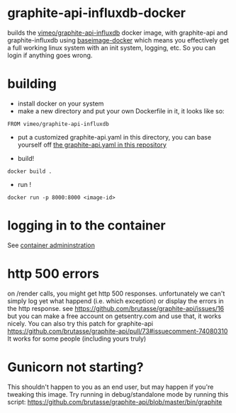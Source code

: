 # graphite-api-influxdb-docker

builds the [vimeo/graphite-api-influxdb](https://registry.hub.docker.com/u/vimeo/graphite-api-influxdb/) docker image, with graphite-api and graphite-influxdb
using [baseimage-docker](http://phusion.github.io/baseimage-docker/)
which means you effectively get a full working linux system with an init system, logging,
etc.  So you can login if anything goes wrong.

# building

* install docker on your system
* make a new directory and put your own Dockerfile in it, it looks like so:

```
FROM vimeo/graphite-api-influxdb
```

* put a customized graphite-api.yaml in this directory, you can base yourself off [the graphite-api.yaml in this repository](https://github.com/vimeo/graphite-api-influxdb-docker/blob/master/graphite-api.yaml)

* build!

```
docker build .
```

* run !

```
docker run -p 8000:8000 <image-id>
```

# logging in to the container

See [container admininstration](https://github.com/phusion/baseimage-docker/blob/master/README.md#container_administration)

# http 500 errors

on /render calls, you might get http 500 responses.
unfortunately we can't simply log yet what happend (i.e. which exception)
or display the errors in the http response.
see https://github.com/brutasse/graphite-api/issues/16
but you can make a free account on getsentry.com and use that, it works nicely.
You can also try this patch for graphite-api https://github.com/brutasse/graphite-api/pull/73#issuecomment-74080310
It works for some people (including yours truly)

# Gunicorn not starting?
This shouldn't happen to you as an end user,
but may happen if you're tweaking this image.
Try running in debug/standalone mode by running this script:
https://github.com/brutasse/graphite-api/blob/master/bin/graphite
